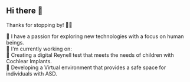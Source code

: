 ## Hi there 👋

Thanks for stopping by! 👨‍🚀  

🦄 I have a passion for exploring new technologies with a focus on human beings.    
🧠 I'm currently working on:  
🦻 Creating a digital Reynell test that meets the needs of children with Cochlear Implants.  
🧘 Developing a Virtual environment that provides a safe space for individuals with ASD.    


<!--
**smogelmose/smogelmose** is a ✨ _special_ ✨ repository because its `README.md` (this file) appears on your GitHub profile.

Here are some ideas to get you started:

- 🔭 I’m currently working on ...
- 🌱 I’m currently learning ...
- 👯 I’m looking to collaborate on ...
- 🤔 I’m looking for help with ...
- 💬 Ask me about ...
- 📫 How to reach me: ...
- 😄 Pronouns: ...
- ⚡ Fun fact: ...
-->
